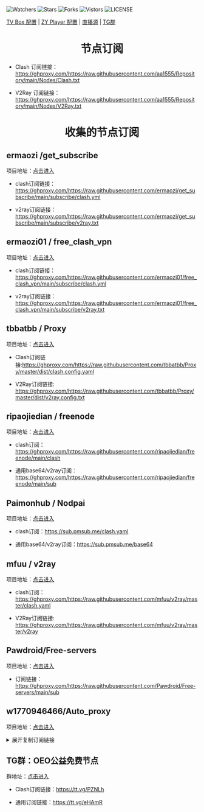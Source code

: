 ![Watchers](https://img.shields.io/github/watchers/aa1555/Repository) 
![Stars](https://img.shields.io/github/stars/aa1555/Repository) 
![Forks](https://img.shields.io/github/forks/aa1555/Repository) 
![Vistors](https://visitor-badge.laobi.icu/badge?page_id=aa1555.Repository) 
![LICENSE](https://img.shields.io/badge/license-CC%20BY--SA%204.0-green.svg)

[TV Box 配置](https://github.com/aa1555/Repository/tree/main/TV%20Box%20Config) | 
[ZY Player 配置](https://github.com/aa1555/Repository/tree/main/ZY%20Player%20Config) | 
[直播源](https://github.com/aa1555/Repository/tree/main/Live) | 
[TG群](https://github.com/aa1555/Repository/blob/main/TG%E7%BE%A4.md) 

<h1 align="center">节点订阅</h1>

- Clash 订阅链接：https://ghproxy.com/https://raw.githubusercontent.com/aa1555/Repository/main/Nodes/Clash.txt

- V2Ray 订阅链接：https://ghproxy.com/https://raw.githubusercontent.com/aa1555/Repository/main/Nodes/V2Ray.txt

<h1 align="center">收集的节点订阅</h1>

## ermaozi /get_subscribe

项目地址：[点击进入](https://github.com/ermaozi/get_subscribe) 

- clash订阅链接：https://ghproxy.com/https://raw.githubusercontent.com/ermaozi/get_subscribe/main/subscribe/clash.yml

- v2ray订阅链接：https://ghproxy.com/https://raw.githubusercontent.com/ermaozi/get_subscribe/main/subscribe/v2ray.txt

## ermaozi01 / free_clash_vpn

项目地址：[点击进入](https://github.com/ermaozi01/free_clash_vpn) 

- clash订阅链接：https://ghproxy.com/https://raw.githubusercontent.com/ermaozi01/free_clash_vpn/main/subscribe/clash.yml

- v2ray订阅链接：https://ghproxy.com/https://raw.githubusercontent.com/ermaozi01/free_clash_vpn/main/subscribe/v2ray.txt

## tbbatbb / Proxy

项目地址：[点击进入](https://github.com/tbbatbb/Proxy) 

- Clash订阅链接:https://ghproxy.com/https://raw.githubusercontent.com/tbbatbb/Proxy/master/dist/clash.config.yaml
  
- V2Ray订阅链接: https://ghproxy.com/https://raw.githubusercontent.com/tbbatbb/Proxy/master/dist/v2ray.config.txt

## ripaojiedian / freenode

项目地址：[点击进入](https://github.com/ripaojiedian/freenode)

- clash订阅：https://ghproxy.com/https://raw.githubusercontent.com/ripaojiedian/freenode/main/clash

- 通用base64/v2ray订阅：https://ghproxy.com/https://raw.githubusercontent.com/ripaojiedian/freenode/main/sub

## Paimonhub / Nodpai

项目地址：[点击进入](https://github.com/Paimonhub/Nodpai)

- clash订阅：https://sub.pmsub.me/clash.yaml

- 通用base64/v2ray订阅：https://sub.pmsub.me/base64

## mfuu / v2ray

项目地址：[点击进入](https://github.com/mfuu/v2ray)

- clash订阅：https://ghproxy.com/https://raw.githubusercontent.com/mfuu/v2ray/master/clash.yaml

- V2Ray订阅链接: https://ghproxy.com/https://raw.githubusercontent.com/mfuu/v2ray/master/v2ray
  
## Pawdroid/Free-servers

项目地址：[点击进入](https://github.com/Pawdroid/Free-servers)

- 订阅链接：https://ghproxy.com/https://raw.githubusercontent.com/Pawdroid/Free-servers/main/sub

## w1770946466/Auto_proxy

项目地址：[点击进入](https://github.com/w1770946466/Auto_proxy)

<details>
  <summary>展开复制订阅链接</summary>

- [多协议Base64编码](https://raw.githubusercontent.com/w1770946466/Auto_proxy/main/Long_term_subscription1)
https://raw.githubusercontent.com/w1770946466/Auto_proxy/main/Long_term_subscription_num
`合并节点总数: 910`

- [多协议Base64编码](https://raw.githubusercontent.com/w1770946466/Auto_proxy/main/Long_term_subscription1)
https://raw.githubusercontent.com/w1770946466/Auto_proxy/main/Long_term_subscription1
`合并节点总数: 114`

- [多协议Base64编码](https://raw.githubusercontent.com/w1770946466/Auto_proxy/main/Long_term_subscription2)
https://raw.githubusercontent.com/w1770946466/Auto_proxy/main/Long_term_subscription2
`合并节点总数: 114`

- [多协议Base64编码](https://raw.githubusercontent.com/w1770946466/Auto_proxy/main/Long_term_subscription3)
https://raw.githubusercontent.com/w1770946466/Auto_proxy/main/Long_term_subscription3
`合并节点总数: 114`

- [多协议Base64编码](https://raw.githubusercontent.com/w1770946466/Auto_proxy/main/Long_term_subscription4)
https://raw.githubusercontent.com/w1770946466/Auto_proxy/main/Long_term_subscription4
`合并节点总数: 114`

- [多协议Base64编码](https://raw.githubusercontent.com/w1770946466/Auto_proxy/main/Long_term_subscription5)
https://raw.githubusercontent.com/w1770946466/Auto_proxy/main/Long_term_subscription5
`合并节点总数: 114`

- [多协议Base64编码](https://raw.githubusercontent.com/w1770946466/Auto_proxy/main/Long_term_subscription6)
https://raw.githubusercontent.com/w1770946466/Auto_proxy/main/Long_term_subscription6
`合并节点总数: 114`

- [多协议Base64编码](https://raw.githubusercontent.com/w1770946466/Auto_proxy/main/Long_term_subscription7)
https://raw.githubusercontent.com/w1770946466/Auto_proxy/main/Long_term_subscription7
`合并节点总数: 114`

- [多协议Base64编码](https://raw.githubusercontent.com/w1770946466/Auto_proxy/main/Long_term_subscription8)
https://raw.githubusercontent.com/w1770946466/Auto_proxy/main/Long_term_subscription8
`合并节点总数: 112`

- [Clash 订阅链接](https://raw.githubusercontent.com/w1770946466/Auto_proxy/main/Long_term_subscription2.yaml)
https://raw.githubusercontent.com/w1770946466/Auto_proxy/main/Long_term_subscription1.yaml

- [Clash 订阅链接](https://raw.githubusercontent.com/w1770946466/Auto_proxy/main/Long_term_subscription2.yaml)
https://raw.githubusercontent.com/w1770946466/Auto_proxy/main/Long_term_subscription2.yaml

- [Clash 订阅链接](https://raw.githubusercontent.com/w1770946466/Auto_proxy/main/Long_term_subscription3.yaml)
https://raw.githubusercontent.com/w1770946466/Auto_proxy/main/Long_term_subscription3.yaml
  
</details>

## TG群：OEO公益免费节点

群地址：[点击进入](https://t.me/oeo12)

- Clash订阅链接：https://tt.vg/PZNLh

- 通用订阅链接：https://tt.vg/eHAmR














